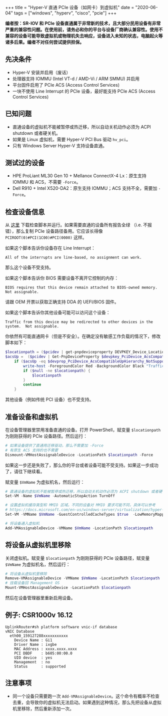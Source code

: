 +++
title = "Hyper-V 直通 PCIe 设备（如网卡）到虚拟机"
date = "2020-06-04"
tags = ["windows", "hyperv", "cisco", "pcie"]
+++

**编者按：SR-IOV 和 PCIe 设备直通属于非常新的技术，且大部分民用设备有非常严重的兼容性问题。在使用前，请务必和你的平台与设备厂商确认兼容性。使用不兼容的设备可能导致虚拟机或物理机失去响应，设备进入未知的状态，电脑起火等诸多后果。编者不对任何尝试提供担保。**

## 先决条件
* Hyper-V 安装并启用（废话）
* 处理器支持 IOMMU (Intel VT-d / AMD-Vi / ARM SMMU) 并启用
* 平台固件启用了 PCIe ACS (Access Control Services)
* 一块不使用 Line Interrupt 的 PCIe 设备，最好能支持 PCIe ACS (Access Control Services)

## 已知问题
* 直通设备的虚拟机不能被暂停或热迁移，所以自动关机动作必须为 ACPI shutdown 或者硬关机。
* 如果是 Linux 虚拟机，需要 Hyper-V PCI Bus 驱动 `hv_pci`。
* 只有 Windows Server Hyper-V 支持设备直通。

## 测试过的设备
* HPE ProLiant ML30 Gen 10 + Mellanox ConnectX-4 Lx：原生支持 IOMMU 和 ACS，不需要 `-Force`。
* Dell R910 + Intel X520-DA2：原生支持 IOMMU；ACS 支持不全，需要加 `-Force`。

## 检查设备信息
从 [这里](https://github.com/MicrosoftDocs/Virtualization-Documentation/blob/live/hyperv-tools/DiscreteDeviceAssignment/SurveyDDA.ps1) 下载检查脚本并运行。如果需要直通的设备所有报告全绿 （i.e. 不报错），那么复制 PCIe 设备路径备用。它应该长得像 `PCIROOT(0)#PCI(1C00)#PCI(0000)` 这样。

如果这个脚本告诉你设备存在 Line Interrupt：

```
All of the interrupts are line-based, no assignment can work.
```

那么这个设备不受支持。

如果这个脚本告诉你 BIOS 需要设备不离开它控制的内存：

```
BIOS requires that this device remain attached to BIOS-owned memory.  Not assignable.
```

请跟 OEM 开票以获取正确支持 DDA 的 UEFI/BIOS 固件。

如果这个脚本告诉你其他设备可能可以访问这个设备：
```
Traffic from this device may be redirected to other devices in the system.  Not assignable.
```

你依然有可能直通网卡（但是不安全）。在确定没有敏感工作负载的情况下，修改脚本如下：

```powershell
$locationpath = ($pcidev | get-pnpdeviceproperty DEVPKEY_Device_LocationPaths).data[0]
$acsUp =  ($pcidev | Get-PnpDeviceProperty $devpkey_PciDevice_AcsCompatibleUpHierarchy).Data
    if ($acsUp -eq $devprop_PciDevice_AcsCompatibleUpHierarchy_NotSupported) {
        write-host -ForegroundColor Red -BackgroundColor Black "Traffic from this device may be redirected to other devices in the system.  Not assignable."
        if ($null -ne $locationpath) {
            $locationpath
        }
        continue
    }
```

其他设备（例如传统 PCI 设备）也不受支持。

## 准备设备和虚拟机
在设备管理器里禁用准备直通的设备。打开 PowerShell，赋变量 `$locationpath` 为刚刚获得的 PCIe 设备路径。然后运行：

```powershell
# 如果设备提供了直通用迁移驱动，那么不需要加 -Force
# 有原生 ACS 支持的也不需要
Dismount-VMHostAssignableDevice -LocationPath $locationpath -Force
```

如果这一步还是失败了，那么你的平台或者设备可能不受支持。如果这一步成功了，请往下继续看。

赋变量 `$VmName` 为虚拟机名，然后运行：

```powershell
# 直通设备的虚拟机不能被暂停或热迁移，所以自动关机动作必须为 ACPI shutdown 或者硬关机
Set-VM -Name $VmName -AutomaticStopAction TurnOff

# 设置虚拟机缓存类型和 MMIO 区域。不同的设备对 MMIO 要求可能不同，具体可以参考
# https://docs.microsoft.com/en-us/windows-server/virtualization/hyper-v/plan/plan-for-deploying-devices-using-discrete-device-assignment
Set-VM -VMName $VmName -GuestControlledCacheTypes $true  -LowMemoryMappedIoSpace 3Gb -HighMemoryMappedIoSpace 33280Mb

# 将设备通入虚拟机
Add-VMAssignableDevice -VMName $VmName -LocationPath $locationpath
```

## 将设备从虚拟机里移除
关闭虚拟机。赋变量 `$locationpath` 为刚刚获得的 PCIe 设备路径，赋变量 `$VmName` 为虚拟机名，然后运行：

```powershell
# 将设备从虚拟机里移除
Remove-VMAssignableDevice -VMName $VmName -LocationPath $locationpath
# 挂载设备回 Management OS
Mount-VMHostAssignableDevice -LocationPath $locationpath
```

然后在设备管理器里重新启用设备。

## 例子: CSR1000v 16.12

```
UplinkRouter#sh platform software vnic-if database
vNIC Database
  eth00_159127288xxxxxxxxxxx
    Device Name : Gi1
    Driver Name : ixgbe
    MAC Address : xxxx.xxxx.xxxx
    PCI DBDF    : b605:00:00.0
    UIO device  : yes
    Management  : no
    Status      : supported
```

## 注意事项
* 同一个设备只需要跑一次 `Add-VMAssignableDevice`。这个命令有概率不检查去重，会导致你的虚拟机无法启动。如果遇到这种情况，那么先把设备从虚拟机里移除，然后重新添加一次。
